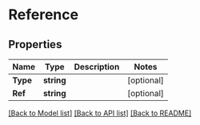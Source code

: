 # Reference

## Properties

Name | Type | Description | Notes
------------ | ------------- | ------------- | -------------
**Type** | **string** |  | [optional] 
**Ref** | **string** |  | [optional] 

[[Back to Model list]](../README.md#documentation-for-models) [[Back to API list]](../README.md#documentation-for-api-endpoints) [[Back to README]](../README.md)


